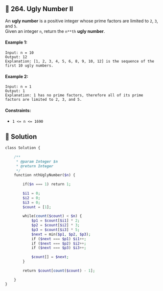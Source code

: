 ## 📝 264. Ugly Number II  
An **ugly number** is a positive integer whose prime factors are limited to `2`, `3`, and `5`.  
Given an integer `n`, return the `n**th` **ugly number**.  
     
  
#### Example 1:  

```
Input: n = 10
Output: 12
Explanation: [1, 2, 3, 4, 5, 6, 8, 9, 10, 12] is the sequence of the first 10 ugly numbers.

```
#### Example 2:  

```
Input: n = 1
Output: 1
Explanation: 1 has no prime factors, therefore all of its prime factors are limited to 2, 3, and 5.

```
  
#### Constraints:  
+ `1 <= n <= 1690`  
  
## 📝 Solution 
```php  
class Solution {  
  
    /**  
     * @param Integer $n  
     * @return Integer  
     */  
    function nthUglyNumber($n) {  
  
        if($n === 1) return 1;  
  
        $i1 = 0;  
        $i2 = 0;  
        $i3 = 0;   
        $count = [1];   
          
        while(count($count) < $n) {  
            $p1 = $count[$i1] * 2;  
            $p2 = $count[$i2] * 3;  
            $p3 = $count[$i3] * 5;  
            $next = min($p1, $p2, $p3);   
            if ($next === $p1) $i1++;  
            if ($next === $p2) $i2++;  
            if ($next === $p3) $i3++;  
          
            $count[] = $next;  
        }  
  
        return $count[count($count) - 1];  
  
    }  
}  
```  
